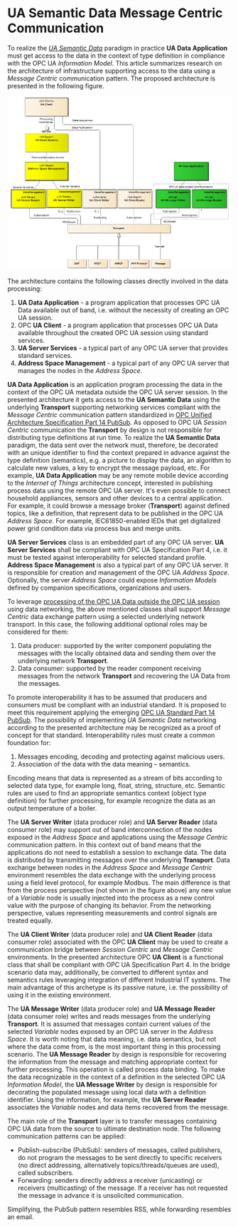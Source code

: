 # UA Semantic Data Message Centric Communication

To realize the [*UA Semantic Data*](../SemanticDataSolution#opc-ua-data-processing-outside-the-server) paradigm in practice **UA Data Application** must get access to the data in the context of type definition in compliance with the OPC UA *Information Model*. This article summarizes research on the architecture of infrastructure supporting access to the data using a *Message Centric* communication pattern. The proposed architecture is presented in the following figure.

![Domain Model](../CommonResources//Media/MessageCentricCommunication.Domain.png)

The architecture contains the following classes directly involved in the data processing:

1. **UA Data Application** - a program application that processes OPC UA Data available out of band, i.e. without the necessity of creating an OPC UA session.
2. OPC **UA Client** - a program application that processes OPC UA Data available throughout the created OPC UA session using standard services.
3. **UA Server Services** - a typical part of any OPC UA server that provides standard services.
4. **Address Space Management** - a typical part of any OPC UA server that manages the nodes in the *Address Space*.

**UA Data Application** is an application program processing the data in the context of the OPC UA metadata outside the OPC UA server session. In the presented architecture it gets access to the **UA Semantic Data** using the underlying **Transport** supporting networking services compliant with the *Message Centric* communication pattern standardized in [OPC Unified Architecture Specification Part 14 PubSub](https://opcfoundation.org/developer-tools/specifications-unified-architecture/part-14-pubsub/). As opposed to OPC UA *Session Centric* communication the **Transport** by design is not responsible for distributing type definitions at run time. To realize the **UA Semantic Data** paradigm, the data sent over the network must, therefore, be decorated with an unique identifier to find the context prepared in advance against the type definition (semantics), e.g. a picture to display the data, an algorithm to calculate new values, a key to encrypt the message payload, etc. For example, **UA Data Application** may be any remote mobile device according to the *Internet of Things* architecture concept, interested in publishing process data using the remote OPC UA server. It's even possible to connect household appliances, sensors and other devices to a central application. For example, it could browse a message broker (**Transport**) against defined topics, like a definition, that represent data to be published in the OPC UA *Address Space*. For example, IEC61850-enabled IEDs that get digitalized power grid condition data via process bus and merge units.

**UA Server Services** class is an embedded part of any OPC UA server. **UA Server Services** shall be compliant with OPC UA Specification Part 4, i.e. it must be tested against interoperability for selected standard profile. **Address Space Management** is also a typical part of any OPC UA server. It is responsible for creation and management of the OPC UA *Address Space*. Optionally, the server *Address Space* could expose *Information Models* defined by companion specifications, organizations and users.

To leverage [processing of the OPC UA Data outside the OPC UA session](../SemanticDataSolution#opc-ua-data-processing-outside-the-server) using data networking, the above mentioned classes shall support *Message Centric* data exchange pattern using a selected underlying network transport. In this case, the following additional optional roles may be considered for them:

1.	Data producer: supported by the writer component populating the messages with the locally obtained data and sending them over the underlying network **Transport**.
2.	Data consumer: supported by the reader component receiving messages from the network **Transport** and recovering the UA Data from the messages.

To promote interoperability it has to be assumed that producers and consumers must be compliant with an industrial standard. It is proposed to meet this requirement applying the emerging [OPC UA Standard Part 14 PubSub](https://opcfoundation.org/developer-tools/specifications-unified-architecture/part-14-pubsub/). The possibility of implementing *UA Semantic Data* networking according to the presented architecture may be recognized as a proof of concept for that standard. Interoperability rules must create a common foundation for:

1. Messages encoding, decoding and protecting against malicious users.
2. Association of the data with the data meaning – semantics.

Encoding means that data is represented as a stream of bits according to selected data type, for example long, float, string, structure, etc. Semantic rules are used to find an appropriate semantics context (object type definition) for further processing, for example recognize the data as an output temperature of a boiler.

The **UA Server Writer** (data producer role) and **UA Server Reader** (data consumer role) may support out of band interconnection of the nodes exposed in the *Address Space* and applications using the *Message Centric* communication pattern. In this context out of band means that the applications do not need to establish a session to exchange data. The data is distributed by transmitting messages over the underlying **Transport**. Data exchange between nodes in the *Address Space* and *Message Centric* environment resembles the data exchange with the underlying process using a field level protocol, for example Modbus. The main difference is that from the process perspective (not shown in the figure above) any new value of a *Variable* node is usually injected into the process as a new control value with the purpose of changing its behavior. From the networking perspective, values representing measurements and control signals are treated equally.

The **UA Client Writer** (data producer role) and **UA Client Reader** (data consumer role) associated with the OPC **UA Client** may be used to create a communication bridge between *Session Centric* and *Message Centric* environments. In the presented architecture OPC **UA Client** is a functional class that shall be compliant with OPC UA Specification Part 4. In the bridge scenario data may, additionally, be converted to different syntax and semantics rules leveraging integration of different Industrial IT systems. The main advantage of this archetype is its passive nature, i.e. the possibility of using it in the existing environment.

The **UA Message Writer** (data producer role) and **UA Message Reader** (data consumer role) writes and reads messages from the underlying **Transport**. It is assumed that messages contain current values of the selected *Variable* nodes exposed by an OPC UA server in the *Address Space*. It is worth noting that data meaning, i.e. data semantics, but not where the data come from, is the most important thing in this processing scenario. The **UA Message Reader** by design is responsible for recovering the information from the message and matching appropriate context for further processing. This operation is called process data binding. To make the data recognizable in the context of a definition in the selected OPC UA *Information Model*, the **UA Message Writer** by design is responsible for decorating the populated message using local data with a definition identifier. Using the information, for example, the **UA Server Reader** associates the *Variable* nodes and data items recovered from the message.

The main role of the **Transport** layer is to transfer messages containing OPC UA data from the source to ultimate destination node. The following communication patterns can be applied:

* Publish-subscribe (PubSub): senders of messages, called publishers, do not program the messages to be sent directly to specific receivers (no direct addressing, alternatively topics/threads/queues are used), called subscribers.
* Forwarding: senders directly address a receiver (unicasting) or receivers (multicasting) of the message. If a receiver has not requested the message in advance it is unsolicited communication.

Simplifying, the PubSub pattern resembles RSS, while forwarding resembles an email.
